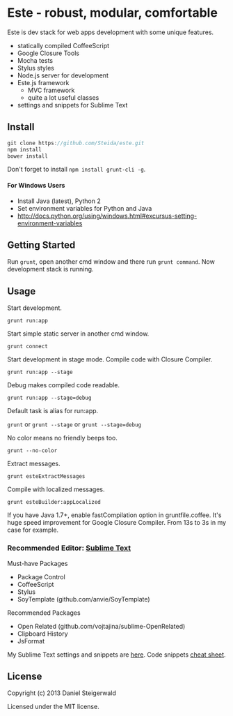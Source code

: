 # Este - robust, modular, comfortable

Este is dev stack for web apps development with some unique features.

  - statically compiled CoffeeScript
  - Google Closure Tools
  - Mocha tests
  - Stylus styles
  - Node.js server for development
  - Este.js framework
    - MVC framework
    - quite a lot useful classes
  - settings and snippets for Sublime Text

## Install
  ```javascript
  git clone https://github.com/Steida/este.git
  npm install
  bower install
  ```

  Don't forget to install ```npm install grunt-cli -g```.

#### For Windows Users
  - Install Java (latest), Python 2
  - Set environment variables for Python and Java
  - http://docs.python.org/using/windows.html#excursus-setting-environment-variables

## Getting Started
  Run ```grunt```, open another cmd window and there run ```grunt command```.
  Now development stack is running.

## Usage

  Start development.
  
  ```grunt run:app```

  Start simple static server in another cmd window.

  ```grunt connect```

  Start development in stage mode. Compile code with Closure Compiler.
  
  ```grunt run:app --stage```

  Debug makes compiled code readable.
  
  ```grunt run:app --stage=debug```

  Default task is alias for run:app.
  
  ```grunt``` or ```grunt --stage``` or ```grunt --stage=debug```

  No color means no friendly beeps too.

  ```grunt --no-color```

  Extract messages.

  ```grunt esteExtractMessages```

  Compile with localized messages.

  ```grunt esteBuilder:appLocalized```

  If you have Java 1.7+, enable fastCompilation option in gruntfile.coffee.
  It's huge speed improvement for Google Closure Compiler. From 13s to 3s in
  my case for example.

### Recommended Editor: [Sublime Text](http://www.sublimetext.com)

Must-have Packages

  - Package Control
  - CoffeeScript
  - Stylus
  - SoyTemplate (github.com/anvie/SoyTemplate)

Recommended Packages

  - Open Related (github.com/vojtajina/sublime-OpenRelated)
  - Clipboard History
  - JsFormat

My Sublime Text settings and snippets are [here](https://github.com/Steida/Sublimetext-user-settings).
Code snippets [cheat sheet](http://estejs.tumblr.com/post/29363589575/este-js-sublime-text-code-snippets-cheat-sheet).

## License
Copyright (c) 2013 Daniel Steigerwald

Licensed under the MIT license.